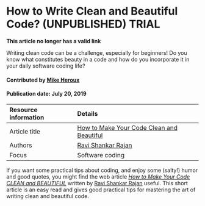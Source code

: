 # How to Write Clean and Beautiful Code? (UNPUBLISHED) TRIAL
**This article no longer has a valid link**

<!--deck text start-->
Writing clean code can be a challenge, especially for beginners! Do you know what constitutes beauty in a code and how do you incorporate it in your daily software coding life?
<!--deck text end-->

#### Contributed by [Mike Heroux](https://github.com/maherou)
#### Publication date: July 20, 2019 

Resource information | Details
:--- | :--- 
Article title  | [How to Make Your Code Clean and Beautiful](https://medium.com/swlh/excellent-code-clean-and-beautiful-code-b541ca4b5a39) 
Authors | [Ravi Shankar Rajan](https://medium.com/@rsrajan1)
Focus | Software coding

If you want some practical tips about coding, and enjoy some (salty!) humor and good quotes, you might find the web article *[How to Make Your Code CLEAN and BEAUTIFUL](https://medium.com/swlh/excellent-code-clean-and-beautiful-code-b541ca4b5a39)* written by [Ravi Shankar Rajan](https://medium.com/@rsrajan1) useful. This short article is an easy read and gives good practical tips for mastering the art of writing clean and beautiful code.


<!---
Publish: preview
Categories: development, planning
Topics: software engineering, design
Tags:
Level: 2
Prerequisites: defaults
Aggregate: none
--->
